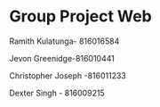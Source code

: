 # Group Project Web

Ramith Kulatunga- 816016584

Jevon Greenidge-816010441

Christopher Joseph -816011233

Dexter Singh - 816009215

